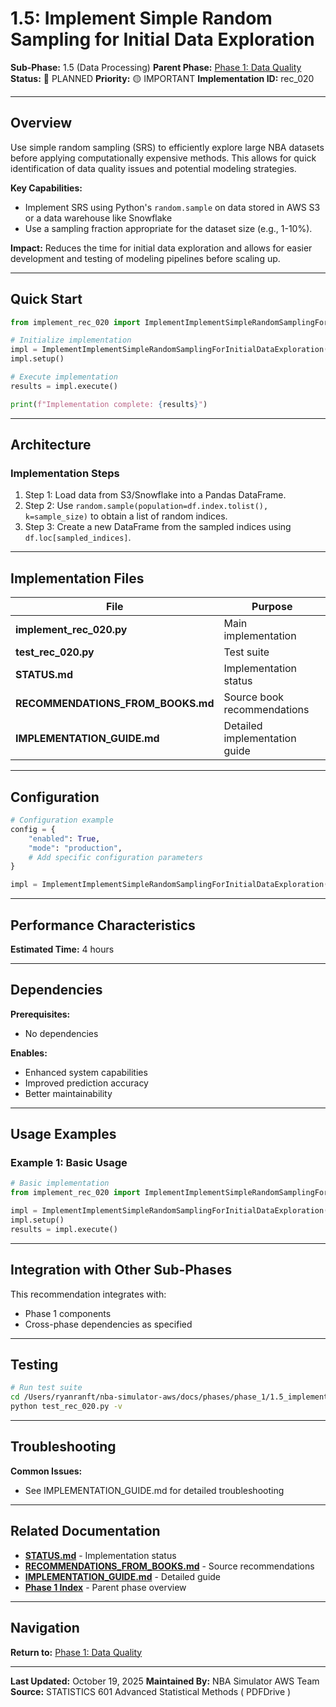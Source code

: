 # 1.5: Implement Simple Random Sampling for Initial Data Exploration

**Sub-Phase:** 1.5 (Data Processing)
**Parent Phase:** [Phase 1: Data Quality](../PHASE_1_INDEX.md)
**Status:** 🔵 PLANNED
**Priority:** 🟡 IMPORTANT
**Implementation ID:** rec_020

---

## Overview

Use simple random sampling (SRS) to efficiently explore large NBA datasets before applying computationally expensive methods. This allows for quick identification of data quality issues and potential modeling strategies.

**Key Capabilities:**
- Implement SRS using Python's `random.sample` on data stored in AWS S3 or a data warehouse like Snowflake
- Use a sampling fraction appropriate for the dataset size (e.g., 1-10%).

**Impact:**
Reduces the time for initial data exploration and allows for easier development and testing of modeling pipelines before scaling up.

---

## Quick Start

```python
from implement_rec_020 import ImplementImplementSimpleRandomSamplingForInitialDataExploration

# Initialize implementation
impl = ImplementImplementSimpleRandomSamplingForInitialDataExploration()
impl.setup()

# Execute implementation
results = impl.execute()

print(f"Implementation complete: {results}")
```

---

## Architecture

### Implementation Steps

1. Step 1: Load data from S3/Snowflake into a Pandas DataFrame.
2. Step 2: Use `random.sample(population=df.index.tolist(), k=sample_size)` to obtain a list of random indices.
3. Step 3: Create a new DataFrame from the sampled indices using `df.loc[sampled_indices]`.

---

## Implementation Files

| File | Purpose |
|------|---------|
| **implement_rec_020.py** | Main implementation |
| **test_rec_020.py** | Test suite |
| **STATUS.md** | Implementation status |
| **RECOMMENDATIONS_FROM_BOOKS.md** | Source book recommendations |
| **IMPLEMENTATION_GUIDE.md** | Detailed implementation guide |

---

## Configuration

```python
# Configuration example
config = {
    "enabled": True,
    "mode": "production",
    # Add specific configuration parameters
}

impl = ImplementImplementSimpleRandomSamplingForInitialDataExploration(config=config)
```

---

## Performance Characteristics

**Estimated Time:** 4 hours

---

## Dependencies

**Prerequisites:**
- No dependencies

**Enables:**
- Enhanced system capabilities
- Improved prediction accuracy
- Better maintainability

---

## Usage Examples

### Example 1: Basic Usage

```python
# Basic implementation
from implement_rec_020 import ImplementImplementSimpleRandomSamplingForInitialDataExploration

impl = ImplementImplementSimpleRandomSamplingForInitialDataExploration()
impl.setup()
results = impl.execute()
```

---

## Integration with Other Sub-Phases

This recommendation integrates with:
- Phase 1 components
- Cross-phase dependencies as specified

---

## Testing

```bash
# Run test suite
cd /Users/ryanranft/nba-simulator-aws/docs/phases/phase_1/1.5_implement_simple_random_sampling_for_initial_data_exploratio
python test_rec_020.py -v
```

---

## Troubleshooting

**Common Issues:**
- See IMPLEMENTATION_GUIDE.md for detailed troubleshooting

---

## Related Documentation

- **[STATUS.md](STATUS.md)** - Implementation status
- **[RECOMMENDATIONS_FROM_BOOKS.md](RECOMMENDATIONS_FROM_BOOKS.md)** - Source recommendations
- **[IMPLEMENTATION_GUIDE.md](IMPLEMENTATION_GUIDE.md)** - Detailed guide
- **[Phase 1 Index](../PHASE_1_INDEX.md)** - Parent phase overview

---

## Navigation

**Return to:** [Phase 1: Data Quality](../PHASE_1_INDEX.md)

---

**Last Updated:** October 19, 2025
**Maintained By:** NBA Simulator AWS Team
**Source:** STATISTICS 601 Advanced Statistical Methods ( PDFDrive )
